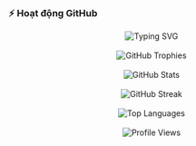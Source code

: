 ### ⚡ Hoạt động GitHub

<p align="center">
  <!-- Typing SVG -->
  <img src="https://readme-typing-svg.demolab.com?font=Fira+Code&size=24&duration=3000&pause=1000&color=38C2FF&center=true&vCenter=true&width=600&lines=Welcome+to+my+GitHub!;Always+learning+new+things+🚀;Building+cool+projects+🔥" alt="Typing SVG" />
  <br/><br/>

  <!-- GitHub Trophies -->

  <img src="https://github-profile-trophy.vercel.app/?username=StephenSouth13&theme=tokyonight&no-frame=true&no-bg=true&margin-w=10&margin-h=10" alt="GitHub Trophies" />
  <br/><br/>

  <!-- GitHub Stats -->

  <img src="https://github-readme-stats.vercel.app/api?username=StephenSouth13&theme=tokyonight&show_icons=true&hide_border=true&border_radius=15&count_private=true&include_all_commits=true" alt="GitHub Stats" />
  <br/><br/>

  <!-- GitHub Streak -->

  <img src="https://github-readme-streak-stats.herokuapp.com?user=StephenSouth13&theme=tokyonight&hide_border=true&border_radius=15&date_format=M%20j%5B,%20Y%5D" alt="GitHub Streak" />
  <br/><br/>

  <!-- Top Languages -->

  <img src="https://github-readme-stats.vercel.app/api/top-langs/?username=StephenSouth13&layout=compact&theme=tokyonight&hide_border=true&border_radius=15&langs_count=10" alt="Top Languages" />
  <br/><br/>

  <!-- Visitor Counter -->

  <img src="https://komarev.com/ghpvc/?username=StephenSouth13&style=flat-square&color=38C2FF" alt="Profile Views" />
</p>
